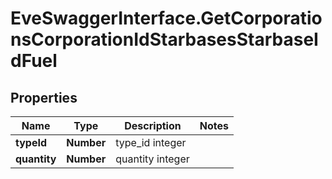 # EveSwaggerInterface.GetCorporationsCorporationIdStarbasesStarbaseIdFuel

## Properties
Name | Type | Description | Notes
------------ | ------------- | ------------- | -------------
**typeId** | **Number** | type_id integer | 
**quantity** | **Number** | quantity integer | 


